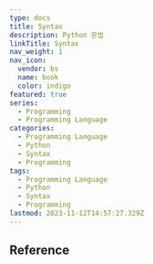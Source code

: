 ```yaml
---
type: docs
title: Syntax
description: Python 문법
linkTitle: Syntax
nav_weight: 1
nav_icon:
  vendor: bs
  name: book
  color: indigo
featured: true
series:
  - Programming
  - Programming Language
categories:
  - Programming Language
  - Python
  - Syntax
  - Programming
tags:
  - Programming Language
  - Python
  - Syntax
  - Programming
lastmod: 2023-11-12T14:57:27.329Z
---
```


## Reference

